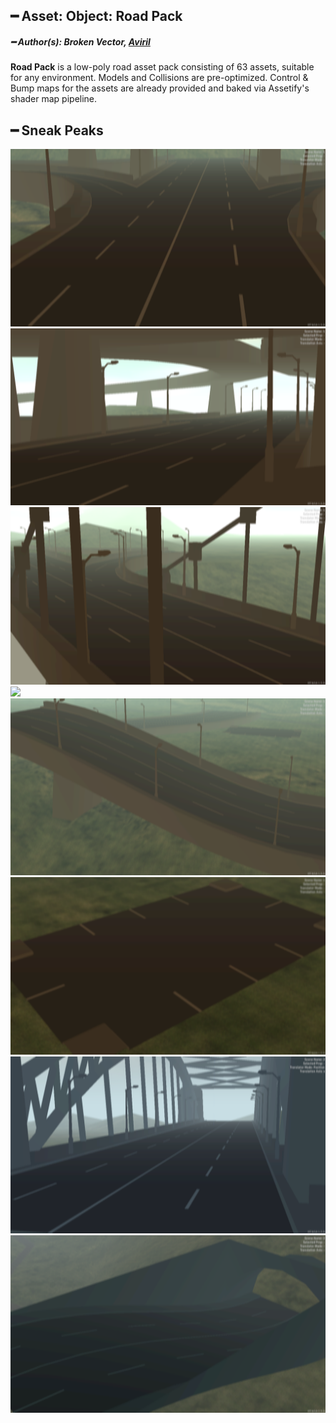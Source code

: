 ## ━ Asset: Object: Road Pack

##### ━ Author(s): Broken Vector, [Aviril](https://github.com/Aviril)

**Road Pack** is a low-poly road asset pack consisting of 63 assets, suitable for any environment. Models and Collisions are pre-optimized. Control & Bump maps for the assets are already provided and baked via Assetify's shader map pipeline.

## ━ Sneak Peaks


![](https://raw.githubusercontent.com/ov-sa/Assetify-Library/Example/%5BObject-Pack%5D/Road%20Pack/.github/1.png)
![](https://raw.githubusercontent.com/ov-sa/Assetify-Library/Example/%5BObject-Pack%5D/Road%20Pack/.github/2.png)
![](https://raw.githubusercontent.com/ov-sa/Assetify-Library/Example/%5BObject-Pack%5D/Road%20Pack/.github/3.png)
![](https://raw.githubusercontent.com/ov-sa/Assetify-Library/Example/%5BObject-Pack%5D/Road%20Pack/.github/4.png)
![](https://raw.githubusercontent.com/ov-sa/Assetify-Library/Example/%5BObject-Pack%5D/Road%20Pack/.github/5.png)
![](https://raw.githubusercontent.com/ov-sa/Assetify-Library/Example/%5BObject-Pack%5D/Road%20Pack/.github/6.png)
![](https://raw.githubusercontent.com/ov-sa/Assetify-Library/Example/%5BObject-Pack%5D/Road%20Pack/.github/7.png)
![](https://raw.githubusercontent.com/ov-sa/Assetify-Library/Example/%5BObject-Pack%5D/Road%20Pack/.github/8.png)

